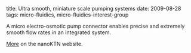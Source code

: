 title: Ultra smooth, miniature scale pumping systems 
date: 2009-08-28
tags: micro-fluidics, micro-fluidics-interest-group


A micro electro-osmotic pump connector enables precise and extremely smooth flow rates in an integrated system.
<!--break-->
[More](http://newsweaver.co.uk/mntnetwork/e_article001523008.cfm?x=bfWqCvQ,b58dPr8C) on the nanoKTN website.